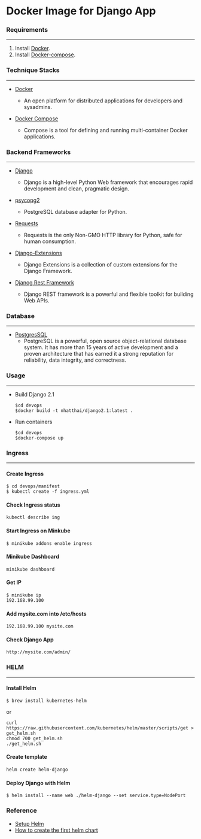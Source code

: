 # Docker Image for Django App

### Requirements
----------------
1. Install [Docker](http://docker.io).
2. Install [Docker-compose](http://docs.docker.com/compose/install/).


### Technique Stacks
---------------------
* [Docker](https://www.docker.com/)
    - An open platform for distributed applications for developers and sysadmins.

* [Docker Compose](https://docs.docker.com/compose/)
    - Compose is a tool for defining and running multi-container Docker applications.


### Backend Frameworks
-----------------------
* [Django](https://www.djangoproject.com/)
    - Django is a high-level Python Web framework that encourages rapid development and clean, pragmatic design.

* [psycopg2](https://pypi.python.org/pypi/psycopg2)
    - PostgreSQL database adapter for Python.

* [Requests](https://pypi.python.org/pypi/requests/2.11.1)
    - Requests is the only Non-GMO HTTP library for Python, safe for human consumption.

* [Django-Extensions](https://github.com/django-extensions/django-extensions)
    - Django Extensions is a collection of custom extensions for the Django Framework.

* [Djanog Rest Framework](https://www.django-rest-framework.org/)
    - Django REST framework is a powerful and flexible toolkit for building Web APIs.

### Database
-------------
* [PostgresSQL](https://www.postgresql.org/)
    - PostgreSQL is a powerful, open source object-relational database system. It has more than 15 years of active development and a proven architecture that has earned it a strong reputation for reliability, data integrity, and correctness.

### Usage
----------
- Build Django 2.1
    ```
    $cd devops
    $docker build -t nhatthai/django2.1:latest .
    ```

- Run containers
    ```
    $cd devops
    $docker-compose up
    ```

### Ingress
------------
#### Create Ingress
```
$ cd devops/manifest
$ kubectl create -f ingress.yml
```

#### Check Ingress status
```
kubectl describe ing
```

#### Start Ingress on Minkube
```
$ minikube addons enable ingress
```

#### Minikube Dashboard
```
minikube dashboard
```

#### Get IP
```
$ minikube ip
192.168.99.100
```

#### Add mysite.com into /etc/hosts
```
192.168.99.100 mysite.com
```

#### Check Django App
```
http://mysite.com/admin/
```


### HELM
---------

#### Install Helm
```
$ brew install kubernetes-helm
```
or

```
curl https://raw.githubusercontent.com/kubernetes/helm/master/scripts/get > get_helm.sh
chmod 700 get_helm.sh
./get_helm.sh
```

#### Create template
```
helm create helm-django
```

#### Deploy Django with Helm
```
$ helm install --name web ./helm-django --set service.type=NodePort
```

### Reference
- [Setup Helm](https://docs.bitnami.com/kubernetes/get-started-kubernetes/#step-4-install-helm-and-tiller)
- [How to create the first helm chart](https://docs.bitnami.com/kubernetes/how-to/create-your-first-helm-chart/)

